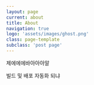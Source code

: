 ```yaml
---
layout: page
current: about
title: About
navigation: true
logo: 'assets/images/ghost.png'
class: page-template
subclass: 'post page'
---
```


제에에에바아아아알

빌드 및 배포 자동화 되냐
